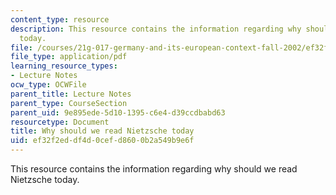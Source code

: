 ```yaml
---
content_type: resource
description: This resource contains the information regarding why should we read Nietzsche
  today.
file: /courses/21g-017-germany-and-its-european-context-fall-2002/ef32f2eddf4d0cefd8600b2a549b9e6f_MIT21G_017F02_lec_2_3.pdf
file_type: application/pdf
learning_resource_types:
- Lecture Notes
ocw_type: OCWFile
parent_title: Lecture Notes
parent_type: CourseSection
parent_uid: 9e895ede-5d10-1395-c6e4-d39ccdbabd63
resourcetype: Document
title: Why should we read Nietzsche today
uid: ef32f2ed-df4d-0cef-d860-0b2a549b9e6f
---
```

This resource contains the information regarding why should we read Nietzsche today.

